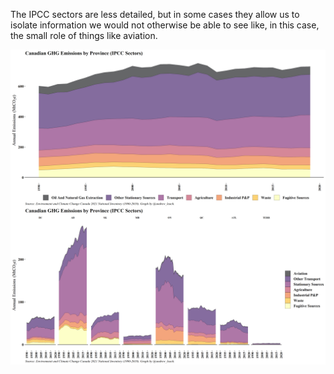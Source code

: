 The IPCC sectors are less detailed, but in some cases they allow us to isolate information we would not otherwise be able to see like, in this case, the small role of things like aviation.


<a href="images/inventory_ipcc_sector.png" target="_blank">
  <img border="0" align="center"  src="images/inventory_ipcc.png"/>
</a>




<a href="images/inventory_ipcc_sector_prov.png" target="_blank">
  <img border="0" align="center"  src="images/inventory_ipcc_prov.png"/>
</a>

